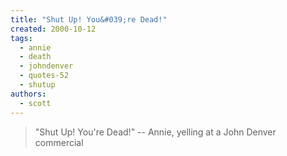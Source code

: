 ```yaml
---
title: "Shut Up! You&#039;re Dead!"
created: 2000-10-12
tags: 
  - annie
  - death
  - johndenver
  - quotes-52
  - shutup
authors: 
  - scott
---
```


> "Shut Up! You're Dead!" \-- Annie, yelling at a John Denver commercial
